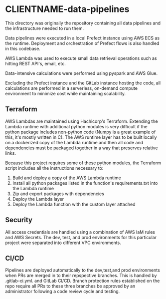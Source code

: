 # CLIENTNAME-data-pipelines

This directory was originally the repository containing all data pipelines and the infrastructure needed to run them.

Data pipelines were executed in a local Prefect instance using AWS ECS as the runtime. Deployment and orchestration of Prefect flows is also handled in this codebase.

AWS Lambda was used to execute small data retrieval operations such as hitting REST API's, email, etc.

Data-intensive calculations were performed using pyspark and AWS Glue.

Excluding the Prefect instance and the GitLab instance hosting the code, all calculations are performed in a serverless, on-demand compute environment to minimize cost while maintaining scalability.

## Terraform

AWS Lambdas are maintained using Hachicorp's Terraform. Extending the Lambda runtime with additional python modules is very difficult if the python package includes non-python code (Numpy is a great example of this, it's mostly written in C). The AWS runtime layer has to be built locally on a dockerized copy of the Lambda runtime and then all code and dependencies must be packaged together in a way that preserves relative links.

Because this project requires some of these python modules, the Terraform script includes all the instructions necessary to:

1. Build and deploy a copy of the AWS Lambda runtime
2. Install all python packages listed in the function's requirements.txt into the Lambda runtime
3. Zip and export packages with dependencies
4. Deploy the Lambda layer
5. Deploy the Lambda function with the custom layer attached

## Security

All access credentials are handled using a combination of AWS IaM rules and AWS Secrets. The dev, test, and prod environments for this particular project were separated into different VPC environments.

## CI/CD

Pipelines are deployed automatically to the dev,test,and prod environments when PRs are merged in to their repspective branches. This is handled by .gitlab-ci.yml. and GitLab CI/CD. Branch protection rules established on the repo require all PRs to these three branches be approved by an administrator following a code review cycle and testing.
